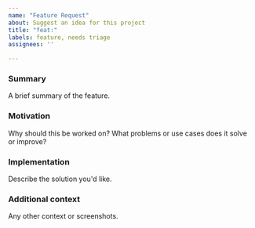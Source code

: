 ```yaml
---
name: "Feature Request"
about: Suggest an idea for this project
title: "feat:"
labels: feature, needs triage
assignees: ''

---
```


<!-- Please keep the summary to a paragraph or less. -->
### Summary

A brief summary of the feature.

### Motivation

Why should this be worked on? What problems or use cases does it solve or
improve?

<!-- A clear and concise description of what you want to happen. -->
### Implementation

Describe the solution you'd like.

### Additional context

Any other context or screenshots.
